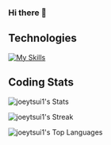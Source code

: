 ### Hi there 👋

## Technologies
[![My Skills](https://skills.thijs.gg/icons?i=js,ts,react,redux,nodejs,express,mongodb,ruby,rails,html,css,sqlite,mysql,postgres,git,aws&perline=8&theme=dark)](https://skills.thijs.gg)
<!--
**joeytsui1/joeytsui1** is a ✨ _special_ ✨ repository because its `README.md` (this file) appears on your GitHub profile.

Here are some ideas to get you started:

- 🔭 I’m currently working on ...
- 🌱 I’m currently learning ...
- 👯 I’m looking to collaborate on ...
- 🤔 I’m looking for help with ...
- 💬 Ask me about ...
- 📫 How to reach me: ...
- 😄 Pronouns: ...
- ⚡ Fun fact: ...
-->
## Coding Stats
![joeytsui1's Stats](https://github-readme-stats.vercel.app/api?username=joeytsui1&theme=tokyonight&show_icons=true&hide_border=true&count_private=true)

![joeytsui1's Streak](https://github-readme-streak-stats.herokuapp.com/?user=joeytsui1&theme=tokyonight&hide_border=true)

![joeytsui1's Top Languages](https://github-readme-stats.vercel.app/api/top-langs/?username=joeytsui1&theme=tokyonight&show_icons=true&hide_border=true&layout=compact)
